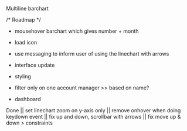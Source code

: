 Multiline barchart 



/* Roadmap */
- mousehover barchart which gives number + month
- load icon
- use messaging to inform user of using the linechart with arrows

- interface update
- styling
- filter only on one account manager >> based on name?
- dashboard

Done
|| set linechart zoom on y-axis only
|| remove onhover when doing keydown event
|| fix up and down, scrollbar with arrows
|| fix move up & down > constraints
